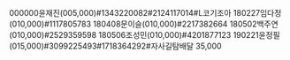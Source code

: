 000000윤재진(005,000)#1343220082#2124117014#L코기조아
180227임다정(010,000)#1117805783
180408문이슬(010,000)#2217382664
180502백주연(010,000)#2529359598
180506조성민(010,000)#4201877123
190221윤정필(015,000)#3099225493#1718364292#자사길탐배달
35,000
